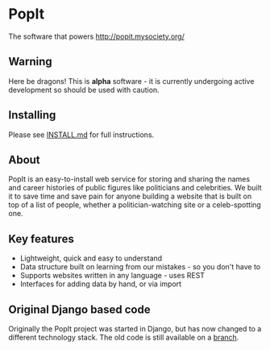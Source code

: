 # PopIt

The software that powers http://popit.mysociety.org/

## Warning

Here be dragons! This is **alpha** software - it is currently undergoing active development so should be used with caution.

## Installing

Please see  [INSTALL.md](https://github.com/mysociety/popit/blob/master/INSTALL.md) for full instructions.

## About

PopIt is an easy-to-install web service for storing and sharing the names and career histories of public figures like politicians and celebrities. We built it to save time and save pain for anyone building a website that is built on top of a list of people, whether a politician-watching site or a celeb-spotting one.

## Key features

* Lightweight, quick and easy to understand
* Data structure built on learning from our mistakes - so you don't have to
* Supports websites written in any language - uses REST
* Interfaces for adding data by hand, or via import

## Original Django based code

Originally the PopIt project was started in Django, but has now changed to a different technology stack. The old code is still available on a [branch](https://github.com/mysociety/popit/tree/popit-v0.1dev).
